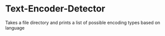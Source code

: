 # Text-Encoder-Detector
Takes a file directory and prints a list of possible encoding types based on language

